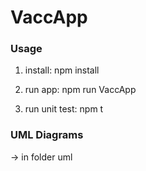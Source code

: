 # VaccApp

### Usage
1. install:
   npm install

2. run app:
   npm run VaccApp

3. run unit test:
    npm t

### UML Diagrams

-> in folder uml